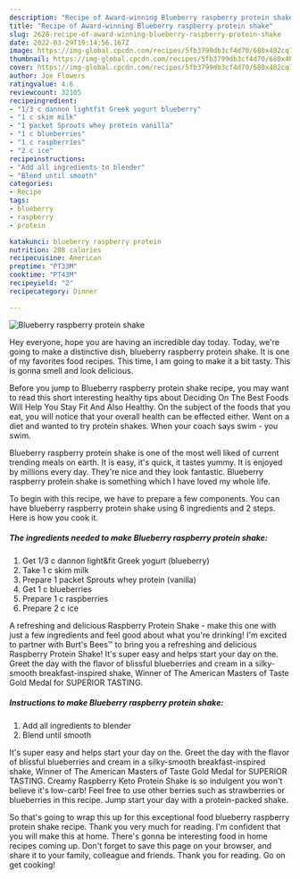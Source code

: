 ```yaml
---
description: "Recipe of Award-winning Blueberry raspberry protein shake"
title: "Recipe of Award-winning Blueberry raspberry protein shake"
slug: 2628-recipe-of-award-winning-blueberry-raspberry-protein-shake
date: 2022-03-29T19:14:56.167Z
image: https://img-global.cpcdn.com/recipes/5fb3799db3cf4d70/680x482cq70/blueberry-raspberry-protein-shake-recipe-main-photo.jpg
thumbnail: https://img-global.cpcdn.com/recipes/5fb3799db3cf4d70/680x482cq70/blueberry-raspberry-protein-shake-recipe-main-photo.jpg
cover: https://img-global.cpcdn.com/recipes/5fb3799db3cf4d70/680x482cq70/blueberry-raspberry-protein-shake-recipe-main-photo.jpg
author: Joe Flowers
ratingvalue: 4.6
reviewcount: 32105
recipeingredient:
- "1/3 c dannon lightfit Greek yogurt blueberry"
- "1 c skim milk"
- "1 packet Sprouts whey protein vanilla"
- "1 c blueberries"
- "1 c raspberries"
- "2 c ice"
recipeinstructions:
- "Add all ingredients to blender"
- "Blend until smooth"
categories:
- Recipe
tags:
- blueberry
- raspberry
- protein

katakunci: blueberry raspberry protein 
nutrition: 208 calories
recipecuisine: American
preptime: "PT33M"
cooktime: "PT43M"
recipeyield: "2"
recipecategory: Dinner

---
```



![Blueberry raspberry protein shake](https://img-global.cpcdn.com/recipes/5fb3799db3cf4d70/680x482cq70/blueberry-raspberry-protein-shake-recipe-main-photo.jpg)

Hey everyone, hope you are having an incredible day today. Today, we're going to make a distinctive dish, blueberry raspberry protein shake. It is one of my favorites food recipes. This time, I am going to make it a bit tasty. This is gonna smell and look delicious.

Before you jump to Blueberry raspberry protein shake recipe, you may want to read this short interesting healthy tips about Deciding On The Best Foods Will Help You Stay Fit And Also Healthy. On the subject of the foods that you eat, you will notice that your overall health can be effected either. Went on a diet and wanted to try protein shakes. When your coach says swim - you swim.

Blueberry raspberry protein shake is one of the most well liked of current trending meals on earth. It is easy, it's quick, it tastes yummy. It is enjoyed by millions every day. They're nice and they look fantastic. Blueberry raspberry protein shake is something which I have loved my whole life.


To begin with this recipe, we have to prepare a few components. You can have blueberry raspberry protein shake using 6 ingredients and 2 steps. Here is how you cook it.

<!--inarticleads1-->

##### The ingredients needed to make Blueberry raspberry protein shake:

1. Get 1/3 c dannon light&fit Greek yogurt (blueberry)
1. Take 1 c skim milk
1. Prepare 1 packet Sprouts whey protein (vanilla)
1. Get 1 c blueberries
1. Prepare 1 c raspberries
1. Prepare 2 c ice


A refreshing and delicious Raspberry Protein Shake - make this one with just a few ingredients and feel good about what you're drinking! I'm excited to partner with Burt's Bees™ to bring you a refreshing and delicious Raspberry Protein Shake! It's super easy and helps start your day on the. Greet the day with the flavor of blissful blueberries and cream in a silky-smooth breakfast-inspired shake, Winner of The American Masters of Taste Gold Medal for SUPERIOR TASTING. 

<!--inarticleads2-->

##### Instructions to make Blueberry raspberry protein shake:

1. Add all ingredients to blender
1. Blend until smooth


It's super easy and helps start your day on the. Greet the day with the flavor of blissful blueberries and cream in a silky-smooth breakfast-inspired shake, Winner of The American Masters of Taste Gold Medal for SUPERIOR TASTING. Creamy Raspberry Keto Protein Shake is so indulgent you won't believe it's low-carb! Feel free to use other berries such as strawberries or blueberries in this recipe. Jump start your day with a protein-packed shake. 

So that's going to wrap this up for this exceptional food blueberry raspberry protein shake recipe. Thank you very much for reading. I'm confident that you will make this at home. There's gonna be interesting food in home recipes coming up. Don't forget to save this page on your browser, and share it to your family, colleague and friends. Thank you for reading. Go on get cooking!
